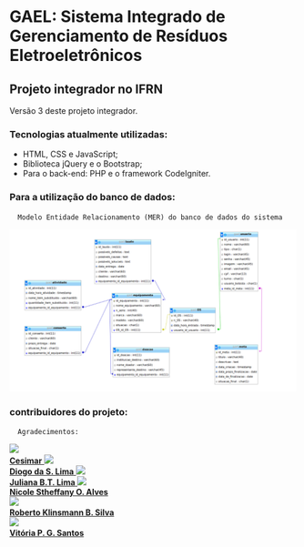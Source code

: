 # GAEL: Sistema Integrado de Gerenciamento de Resíduos Eletroeletrônicos  
## Projeto integrador no IFRN

Versão 3 deste projeto integrador.

### Tecnologias atualmente utilizadas:
   - HTML, CSS e JavaScript;
   - Biblioteca jQuery e o Bootstrap;
   - Para o back-end: PHP e o framework CodeIgniter.

### Para a utilização do banco de dados:
      Modelo Entidade Relacionamento (MER) do banco de dados do sistema 
      
![Modelo entidade relacionamento - MER ](https://github.com/GAELproject/ci-integradorv3/blob/master/database/gae_lMER-Entidade_Relacional.png)
                        
   
   
   
   
   
   
   
   
   
   
   
   
   
   
   
   
   
   
   
 ### contribuidores do projeto:
      Agradecimentos:
 <img src="https://avatars3.githubusercontent.com/u/1724680?s=460&v=4" width="100px" /></br>
 <a href="https://github.com/cesimar">
<b>Cesimar</b>
<a/>
<img src="https://avatars3.githubusercontent.com/u/45470736?s=460&v=4" width="100px" /></br>
 <a href="https://github.com/diogolimas">
<b>Diogo da S. Lima</b>
<a/>
<img src="https://avatars1.githubusercontent.com/u/49319083?s=460&v=4" width="100px" /></br>
 <a href="https://github.com/JuBeatriz">
<b>Juliana B.T. Lima</b>
<a/> 
<img src="https://avatars0.githubusercontent.com/u/50835585?s=460&v=4" width="100px" /></br>
 <a href="https://github.com/nicolestheffany">
<b>Nicole Stheffany O. Alves</b>
<a/>   
 <img src="https://avatars3.githubusercontent.com/u/49647785?s=460&v=4" /></br>
 <a href="https://github.com/RobertoKlinsmann">
<b>Roberto Klinsmann B. Silva</b>
<a/>   
  <img src="https://avatars0.githubusercontent.com/u/50835585?s=460&v=4" width="100px" /></br>
 <a href="https://github.com/vitoriap246">
<b>Vitória P. G. Santos</b>
<a/>   

